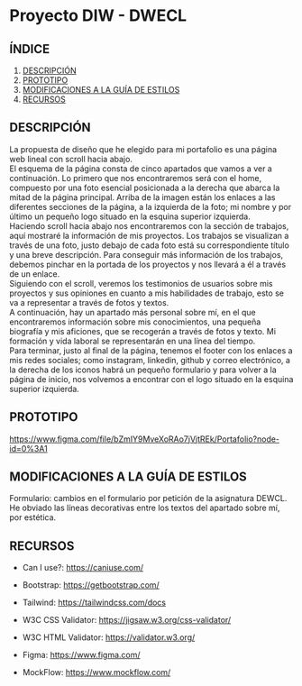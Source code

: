 
# Proyecto DIW - DWECL

## ÍNDICE   
1. [DESCRIPCIÓN](#id1)
2. [PROTOTIPO](#id2)
3. [MODIFICACIONES A LA GUÍA DE ESTILOS](#id3)
4. [RECURSOS](#id4)

## DESCRIPCIÓN<a name="id1"></a>

La propuesta de diseño que he elegido para mi portafolio es una página web lineal
con scroll hacia abajo.<br>
El esquema de la página consta de cinco apartados que vamos a ver a continuación.
Lo primero que nos encontraremos será con el home, compuesto por una foto
esencial posicionada a la derecha que abarca la mitad de la página principal. Arriba
de la imagen están los enlaces a las diferentes secciones de la página, a la izquierda
de la foto; mi nombre y por último un pequeño logo situado en la esquina superior
izquierda.<br>
Haciendo scroll hacia abajo nos encontraremos con la sección de trabajos, aquí
mostraré la información de mis proyectos. Los trabajos se visualizan a través de una
foto, justo debajo de cada foto está su correspondiente título y una breve
descripción. Para conseguir más información de los trabajos, debemos pinchar en la
portada de los proyectos y nos llevará a él a través de un enlace.<br>
Siguiendo con el scroll, veremos los testimonios de usuarios sobre mis proyectos y
sus opiniones en cuanto a mis habilidades de trabajo, esto se va a representar a
través de fotos y textos.<br>
A continuación, hay un apartado más personal sobre mí, en el que encontraremos
información sobre mis conocimientos, una pequeña biografía y mis aficiones, que se
recogerán a través de fotos y texto. Mi formación y vida laboral se representarán en
una línea del tiempo.<br>
Para terminar, justo al final de la página, tenemos el footer con los enlaces a mis
redes sociales; como instagram, linkedin, github y correo electrónico, a la derecha de
los iconos habrá un pequeño formulario y para volver a la página de inicio, nos
volvemos a encontrar con el logo situado en la esquina superior izquierda.

## PROTOTIPO<a name="id2"></a>
https://www.figma.com/file/bZmIY9MveXoRAo7jVjtREk/Portafolio?node-id=0%3A1

## MODIFICACIONES A LA GUÍA DE ESTILOS<a name="id3"></a>
Formulario: cambios en el formulario por petición de la asignatura DEWCL.
He obviado las líneas decorativas entre los textos del apartado sobre mí, por estética.

## RECURSOS<a name="id4"></a>


- Can I use?: https://caniuse.com/
- Bootstrap: https://getbootstrap.com/
- Tailwind: https://tailwindcss.com/docs
- W3C CSS Validator: https://jigsaw.w3.org/css-validator/
- W3C HTML Validator: https://validator.w3.org/

- Figma: https://www.figma.com/
- MockFlow: https://www.mockflow.com/


